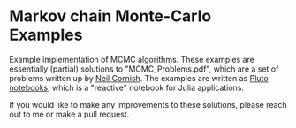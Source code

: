 # Markov chain Monte-Carlo Examples

Example implementation of MCMC algorithms.
These examples are essentially (partial) solutions to "MCMC\_Problems.pdf", which are a set of problems written up by [Neil Cornish](https://physics.montana.edu/directory/faculty/1524008/neil-cornish). 
The examples are written as [Pluto notebooks](https://plutojl.org/), which is a "reactive" notebook for Julia applications.

If you would like to make any improvements to these solutions, please reach out to me or make a pull request. 
